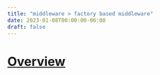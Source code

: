 ```yaml
---
title: "middleware > factory based middleware"
date: 2023-01-08T00:00:00-06:00
draft: false
---
```


# [Overview](https://learn.microsoft.com/en-us/aspnet/core/fundamentals/middleware/extensibility?view=aspnetcore-7.0)